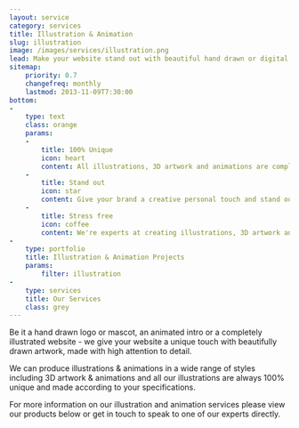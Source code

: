 ```yaml
---
layout: service
category: services
title: Illustration & Animation
slug: illustration
image: /images/services/illustration.png
lead: Make your website stand out with beautiful hand drawn or digital artworks and unique animations tailored to your specific requirements.
sitemap:
    priority: 0.7
    changefreq: monthly
    lastmod: 2013-11-09T7:30:00
bottom: 
-
    type: text
    class: orange
    params:
    -
        title: 100% Unique
        icon: heart
        content: All illustrations, 3D artwork and animations are completely unique and made to order according to your specifications.
    -
        title: Stand out
        icon: star
        content: Give your brand a creative personal touch and stand out from the competition with fresh illustrated graphics & animations.
    -
        title: Stress free
        icon: coffee
        content: We're experts at creating illustrations, 3D artwork and animations so you can rest assured the whole process is smooth and stress free.
-
    type: portfolio
    title: Illustration & Animation Projects
    params:
        filter: illustration
-
    type: services
    title: Our Services
    class: grey
---
```

Be it a hand drawn logo or mascot, an animated intro or a completely illustrated website - we give your website a unique touch with beautifully drawn artwork, made with high attention to detail.

We can produce illustrations & animations in a wide range of styles including 3D artwork & animations and all our illustrations are always 100% unique and made according to your specifications. 

For more information on our illustration and animation services please view our products below or get in touch to speak to one of our experts directly.